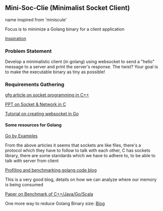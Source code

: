 ##  Mini-Soc-Clie (Minimalist Socket Client)

name inspired from 'miniscule'

Focus is to minimize a Golang binary for a client application

[Inspiration](https://hacktofinale.dyte.io/challenges/golf)

### Problem Statement

Develop a minimalistic client (in golang) using websocket to send a "hello" message to a server and print the server's response. The twist? Your goal is to make the executable binary as tiny as possible!

### Requirements Gathering

[gfg article on socket programming in C++](https://www.geeksforgeeks.org/socket-programming-cc/)

[PPT on Socket & Network in C](https://www.csd.uoc.gr/~hy556/material/tutorials/cs556-3rd-tutorial.pdf)

[Tutorial on creating websocket in Go](https://yalantis.com/blog/how-to-build-websockets-in-go/)

#### Some resources for Golang

[Go by Examples](https://gobyexample.com/)

From the above articles it seems that sockets are like files, there's a protocol which they have to
follow to talk with each other, C has sockets library, there are some
standards which we have to adhere to, to be able to talk with server from client

[Profiling and benchmarking golang code blog](https://go.dev/blog/pprof)

This is a very good blog, details on how we can analyze where our memory is being consumed

[Paper on Benchmark of C++/Java/Go/Scala](https://research.google/pubs/pub37122/)

One more way to reduce Golang Binary size:
[Blog](https://gophercoding.com/reduce-go-binary-size/#:~:text=In%20short%2C%20adding%20the%20ldflags,commands%20like%20go%20tool%20nm%20.)








